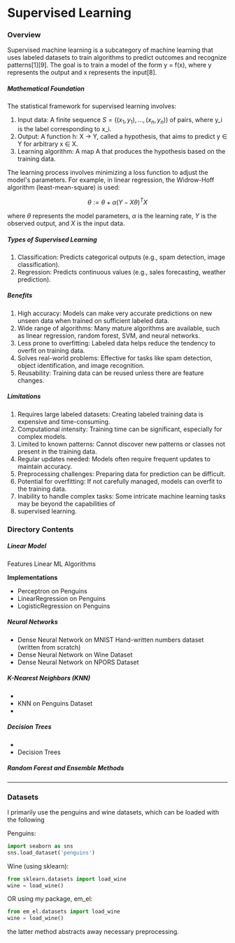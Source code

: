 # Supervised Learning

### Overview

Supervised machine learning is a subcategory of machine learning that uses labeled datasets to train algorithms to predict outcomes and recognize patterns[1][9]. The goal is to train a model of the form y = f(x), where y represents the output and x represents the input[8].

##### Mathematical Foundation

The statistical framework for supervised learning involves:

1. Input data: A finite sequence $S = ((x_1, y_1), ..., (x_n, y_n))$ of pairs, where y_i is the label corresponding to x_i.
2. Output: A function h: X → Y, called a hypothesis, that aims to predict y ∈ Y for arbitrary x ∈ X.
3. Learning algorithm: A map A that produces the hypothesis based on the training data.

The learning process involves minimizing a loss function to adjust the model's parameters. For example, in 
linear regression, the Widrow-Hoff algorithm (least-mean-square) is used:

$$ θ := θ + α(Y - Xθ)^T X $$

where $\theta$ represents the model parameters, $\alpha$ is the learning rate, $Y$ is the observed output, and $X$ is the input data.

##### Types of Supervised Learning

1. Classification: Predicts categorical outputs (e.g., spam detection, image classification).
2. Regression: Predicts continuous values (e.g., sales forecasting, weather prediction).

##### Benefits

1. High accuracy: Models can make very accurate predictions on new unseen data when trained on sufficient labeled data.
2. Wide range of algorithms: Many mature algorithms are available, such as linear regression, random forest, SVM, and neural networks.
3. Less prone to overfitting: Labeled data helps reduce the tendency to overfit on training data.
4. Solves real-world problems: Effective for tasks like spam detection, object identification, and image recognition.
5. Reusability: Training data can be reused unless there are feature changes.

##### Limitations

1. Requires large labeled datasets: Creating labeled training data is expensive and time-consuming.
2. Computational intensity: Training time can be significant, especially for complex models.
3. Limited to known patterns: Cannot discover new patterns or classes not present in the training data.
4. Regular updates needed: Models often require frequent updates to maintain accuracy.
5. Preprocessing challenges: Preparing data for prediction can be difficult.
6. Potential for overfitting: If not carefully managed, models can overfit to the training data.
7. Inability to handle complex tasks: Some intricate machine learning tasks may be beyond the capabilities of 
8. supervised learning.


### Directory Contents

##### Linear Model

Features Linear ML Algorithms

**Implementations**
- Perceptron on Penguins
- LinearRegression on Penguins
- LogisticRegression on Penguins


##### Neural Networks

- Dense Neural Network on MNIST Hand-written numbers dataset (written from scratch)
- Dense Neural Network on Wine Dataset
- Dense Neural Network on NPORS Dataset

##### K-Nearest Neighbors (KNN)

- 
- KNN on Penguins Dataset
- 


##### Decision Trees
- 
- Decision Trees

##### Random Forest and Ensemble Methods


___
### Datasets

I primarily use the penguins and wine datasets, which can be loaded with the following

Penguins:
```python
import seaborn as sns
sns.load_dataset('penguins')
```

Wine (using sklearn):

```python
from sklearn.datasets import load_wine
wine = load_wine()
```

OR using my package, em_el:
```python
from em_el.datasets import load_wine
wine = load_wine()
```

the latter method abstracts away necessary preprocessing.